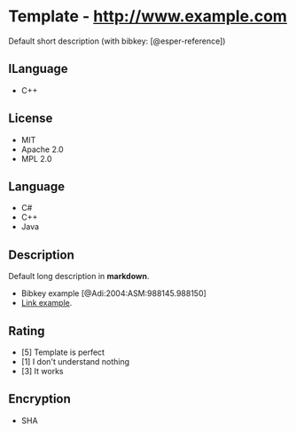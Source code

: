 # Template - http://www.example.com
Default short description (with bibkey: [@esper-reference])

## ILanguage
- C++

## License
- MIT
- Apache 2.0
- MPL 2.0

## Language
- C#
- C++
- Java

## Description
Default long description in __markdown__.
- Bibkey example [@Adi:2004:ASM:988145.988150]
- [Link example](http://example.com).

## Rating
- [5] Template is perfect
- [1] I don't understand nothing
- [3] It works

## Encryption
- SHA